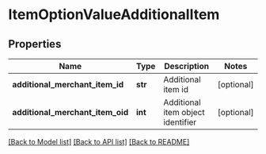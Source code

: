 # ItemOptionValueAdditionalItem

## Properties
Name | Type | Description | Notes
------------ | ------------- | ------------- | -------------
**additional_merchant_item_id** | **str** | Additional item id | [optional] 
**additional_merchant_item_oid** | **int** | Additional item object identifier | [optional] 

[[Back to Model list]](../README.md#documentation-for-models) [[Back to API list]](../README.md#documentation-for-api-endpoints) [[Back to README]](../README.md)


